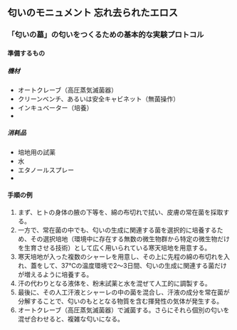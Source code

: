 ## 匂いのモニュメント 忘れ去られたエロス

### 「匂いの墓」の匂いをつくるための基本的な実験プロトコル

#### 準備するもの
##### 機材
- オートクレーブ（高圧蒸気滅菌器）
- クリーンベンチ、あるいは安全キャビネット（無菌操作）
- インキュベーター（培養）
- 

##### 消耗品
- 培地用の試薬
- 水
- エタノールスプレー
- 

#### 手順の例
1. まず、ヒトの身体の腋の下等を、綿の布切れで拭い、皮膚の常在菌を採取する。
2. 一方で、常在菌の中でも、匂いの生成に関連する菌を選択的に培養するため、その選択培地（環境中に存在する無数の微生物群から特定の微生物だけを生育させる技術）として広く用いられている寒天培地を用意する。
3. 寒天培地が入った複数のシャーレを用意し、その上に先程の綿の布切れを入れ、蓋をして、37℃の温度環境で2～3日間、匂いの生成に関連する菌だけが増えるように培養する。
4. 汗の代わりとなる液体を、粉末試薬と水を混ぜて人工的に調製する。
5. 最後に、その人工汗液とシャーレの中の菌を混合し、汗液の成分を常在菌が分解することで、匂いのもととなる物質を含む揮発性の気体が発生する。
6. オートクレーブ（高圧蒸気滅菌器）で滅菌する。さらにそれら個別の匂いを混ぜ合わせると、複雑な匂いになる。
